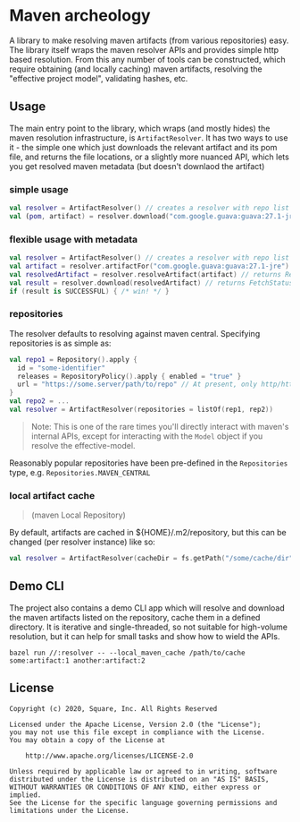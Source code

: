 # Maven archeology

A library to make resolving maven artifacts (from various repositories) easy.  The library itself
wraps the maven resolver APIs and provides simple http based resolution. From this any number of
tools can be constructed, which require obtaining (and locally caching) maven artifacts, resolving
the "effective project model", validating hashes, etc.

## Usage

The main entry point to the library, which wraps (and mostly hides) the maven resolution
infrastructure, is `ArtifactResolver`.  It has two ways to use it - the simple one which just
downloads the relevant artifact and its pom file, and returns the file locations, or a slightly
more nuanced API, which lets you get resolved maven metadata (but doesn't downlaod the artifact)

### simple usage

```kotlin
val resolver = ArtifactResolver() // creates a resolver with repo list defaulting to maven central
val (pom, artifact) = resolver.download("com.google.guava:guava:27.1-jre")
```

### flexible usage with metadata

```kotlin
val resolver = ArtifactResolver() // creates a resolver with repo list defaulting to maven central
val artifact = resolver.artifactFor("com.google.guava:guava:27.1-jre") // returns Artifact
val resolvedArtifact = resolver.resolveArtifact(artifact) // returns ResolvedArtifact
val result = resolver.download(resolvedArtifact) // returns FetchStatus
if (result is SUCCESSFUL) { /* win! */ }
```

### repositories

The resolver defaults to resolving against maven central. Specifying repositories is as simple as:

```kotlin
val repo1 = Repository().apply {
  id = "some-identifier"
  releases = RepositoryPolicy().apply { enabled = "true" }
  url = "https://some.server/path/to/repo" // At present, only http/https are supported.
}
val repo2 = ...
val resolver = ArtifactResolver(repositories = listOf(rep1, rep2))
```
> Note: This is one of the rare times you'll directly interact with maven's internal APIs, except
> for interacting with the `Model` object if you resolve the effective-model.

Reasonably popular repositories have been pre-defined in the `Repositories` type, e.g.
`Repositories.MAVEN_CENTRAL`

### local artifact cache
> (maven Local Repository)

By default, artifacts are cached in ${HOME}/.m2/repository, but this can be changed (per resolver
instance) like so:

```kotlin
val resolver = ArtifactResolver(cacheDir = fs.getPath("/some/cache/dir")
```
## Demo CLI

The project also contains a demo CLI app which will resolve and download the maven artifacts listed
on the repository, cache them in a defined directory. It is iterative and single-threaded, so not
suitable for high-volume resolution, but it can help for small tasks and show how to wield the APIs.
```shell
bazel run //:resolver -- --local_maven_cache /path/to/cache some:artifact:1 another:artifact:2
```

## License

```
Copyright (c) 2020, Square, Inc. All Rights Reserved

Licensed under the Apache License, Version 2.0 (the "License");
you may not use this file except in compliance with the License.
You may obtain a copy of the License at

    http://www.apache.org/licenses/LICENSE-2.0

Unless required by applicable law or agreed to in writing, software
distributed under the License is distributed on an "AS IS" BASIS,
WITHOUT WARRANTIES OR CONDITIONS OF ANY KIND, either express or implied.
See the License for the specific language governing permissions and
limitations under the License.
```
